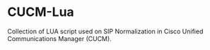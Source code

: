 # CUCM-Lua

Collection of LUA script used on SIP Normalization in Cisco Unified Communications Manager (CUCM).
